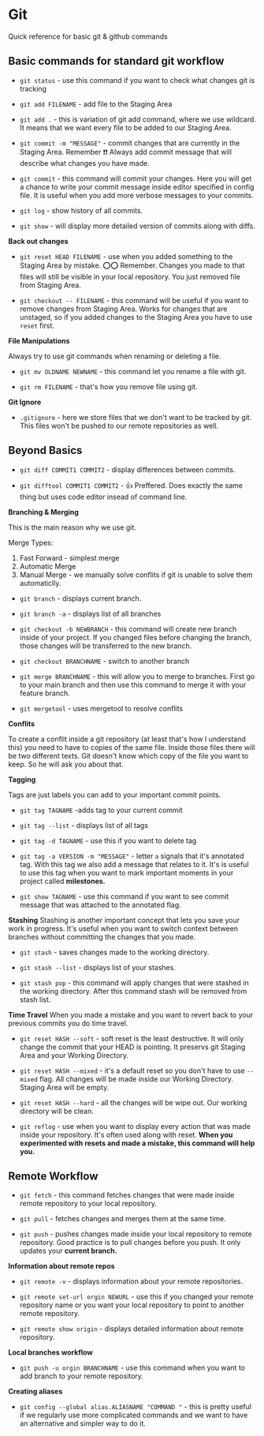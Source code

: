 # Git
Quick reference for basic git &amp; github commands


## Basic commands for standard git workflow

- `git status` - use this command if you want to check what changes git is tracking

- `git add FILENAME` - add file to the Staging Area

- `git add .` - this is variation of git add command, where we use wildcard. It means that we want every file to be added to our Staging Area.
  
- `git commit -m "MESSAGE"` - commit changes that are currently in the Staging Area. Remember :exclamation::exclamation: Always add commit message that will describe what changes you have made.
  
- `git commit` - this command will commit your changes. Here you will get a chance to write your commit message inside editor specified in config file. It is useful when you add more verbose messages to your commits.
  
- `git log` - show history of all commits. 
  
- `git show` - will display more detailed version of commits along with diffs.
  
**Back out changes**

- `git reset HEAD FILENAME` - use when you added something to the Staging Area by mistake. :o::o: Remember. Changes you made to that files will still be visible in your local repository. You just removed file from Staging Area.

- `git checkout -- FILENAME` - this command will be useful if you want to remove changes from Staging Area. Works for changes that are unstaged, so if you added changes to the Staging Area you have to use `reset` first.
  
**File Manipulations**

Always try to use git commands when renaming or deleting a file.

- `git mv OLDNAME NEWNAME` - this command let you rename a file with git.
  
- `git rm FILENAME` - that's how you remove file using git.

**Git Ignore**

- `.gitignore` - here we store files that we don't want to be tracked by git. This files won't be pushed to our remote repositories as well.


## Beyond Basics 


- `git diff COMMIT1 COMMIT2` - display differences between commits.

-  `git difftool COMMIT1 COMMIT2` - :+1: Preffered. Does exactly the same thing but uses  code editor insead of command line.

**Branching & Merging**

This is the main reason why we use git. 

Merge Types:
  
1. Fast Forward - simplest merge
2. Automatic Merge
3. Manual Merge - we manually solve conflits if git is unable to solve them automaticlly.

- `git branch` - displays current branch.
  
- `git branch -a` - displays list of all branches

- `git checkout -b NEWBRANCH` - this command will create new branch inside of your project. If you changed files before changing the branch, those changes will be transferred to the new branch.

- `git checkout BRANCHNAME` - switch to another branch

- `git merge BRANCHNAME` - this will allow you to merge to branches. First go to your main branch and then use this command to merge it with your feature branch.
  
- `git mergetool` - uses mergetool to resolve conflits

**Conflits**

To create a conflit inside a git repository (at least that's how I understand this) you need to have to copies of the same file. Inside those files there will be two different texts. Git doesn't know which copy of the file you want to keep. So he will ask you about that.

**Tagging**

Tags are just labels you can add to your important commit points.

- `git tag TAGNAME` -adds tag to your current commit
  
- `git tag --list` - displays list of all tags

- `git tag -d TAGNAME` - use this if you want to delete tag

- `git tag -a VERSION -m "MESSAGE"` - letter `a` signals that it's annotated tag. With this tag we also add a message that relates to it. It's is useful to use this tag when you want to mark important moments in your project called **milestones.**

- `git show TAGNAME` - use this command if you want to see commit message that was attached to the annotated flag.

**Stashing**
Stashing is another important concept that lets you save your work in progress. It's useful when you want to switch context between branches without committing the changes that you made.

- `git stash` - saves changes made to the working directory.

- `git stash --list` - displays list of your stashes.

- `git stash pop` - this command will apply changes that were stashed in the working directory. After this command stash will be removed from stash list.

**Time Travel**
When you made a mistake and you want to revert back to your previous commits you do time travel.

- `git reset HASH --soft` - soft reset is the least destructive. It will only change the commit that your HEAD is pointing. It preservs git Staging Area and your Working Directory.

- `git reset HASH --mixed` - it's a default reset so you don't have to use `--mixed` flag. All changes will be made inside our Working Directory. Staging Area will be empty.

- `git reset HASH --hard` - all the changes will be wipe out. Our working directory will be clean.

- `git reflog` - use when you want to display every action that was made inside your repository. It's often used along with reset. **When you experimented with resets and made a mistake, this command will help you.**

## Remote Workflow

- `git fetch` - this command fetches changes that were made inside remote repository to your local repository.

- `git pull` - fetches changes and merges them at the same time.

- `git push` - pushes changes made inside your local repository to remote repository. Good practice is to pull changes before you push. It only updates your **current branch.**

**Information about remote repos**

- `git remote -v` - displays information about your remote repositories. 

- `git remote set-url orgin NEWURL` - use this if you changed your remote repository name or you want your local repository to point to another remote repository.

- `git remote show origin` - displays detailed information about remote repository.


**Local branches workflow**

- `git push -u orgin BRANCHNAME` - use this command when you want to add branch to your remote repository.


**Creating aliases**

- `git config --global alias.ALIASNAME "COMMAND "` - this is pretty useful if we regularly use more complicated commands and we want to have an alternative and simpler way to do it.

